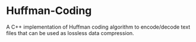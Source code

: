 # Huffman-Coding
A C++ implementation of Huffman coding algorithm to encode/decode text files that can be used as lossless data compression.
